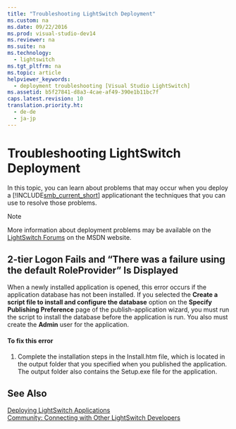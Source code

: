 ```yaml
---
title: "Troubleshooting LightSwitch Deployment"
ms.custom: na
ms.date: 09/22/2016
ms.prod: visual-studio-dev14
ms.reviewer: na
ms.suite: na
ms.technology: 
  - lightswitch
ms.tgt_pltfrm: na
ms.topic: article
helpviewer_keywords: 
  - deployment troubleshooting [Visual Studio LightSwitch]
ms.assetid: b5f27841-d8a3-4cae-af49-390e1b11bc7f
caps.latest.revision: 10
translation.priority.ht: 
  - de-de
  - ja-jp
---
```

# Troubleshooting LightSwitch Deployment
In this topic, you can learn about problems that may occur when you deploy a [!INCLUDE[smb_current_short](../vs140/includes/smb_current_short_md.md)] applicationant the techniques that you can use to resolve those problems.  
  
> [!NOTE]
>  More information about deployment problems may be available on the [LightSwitch Forums](http://go.microsoft.com/fwlink/?LinkId=132604) on the MSDN website.  
  
## 2-tier Logon Fails and “There was a failure using the default RoleProvider” Is Displayed  
 When a newly installed application is opened, this error occurs if the application database has not been installed. If you selected the **Create a script file to install and configure the database** option on the **Specify Publishing Preference** page of the publish-application wizard, you must run the script to install the database before the application is run. You also must create the **Admin** user for the application.  
  
#### To fix this error  
  
1.  Complete the installation steps in the Install.htm file, which is located in the output folder that you specified when you published the application. The output folder also contains the Setup.exe file for the application.  
  
## See Also  
 [Deploying LightSwitch Applications](../vs140/deploying-lightswitch-applications.md)   
 [Community: Connecting with Other LightSwitch Developers](../vs140/community--connecting-with-other-lightswitch-developers.md)